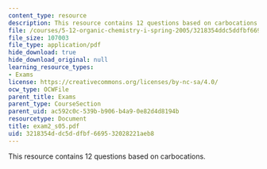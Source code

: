 ```yaml
---
content_type: resource
description: This resource contains 12 questions based on carbocations.
file: /courses/5-12-organic-chemistry-i-spring-2005/3218354ddc5ddfbf669532028221aeb8_exam2_s05.pdf
file_size: 107003
file_type: application/pdf
hide_download: true
hide_download_original: null
learning_resource_types:
- Exams
license: https://creativecommons.org/licenses/by-nc-sa/4.0/
ocw_type: OCWFile
parent_title: Exams
parent_type: CourseSection
parent_uid: ac592c0c-539b-b906-b4a9-0e82d4d8194b
resourcetype: Document
title: exam2_s05.pdf
uid: 3218354d-dc5d-dfbf-6695-32028221aeb8
---
```

This resource contains 12 questions based on carbocations.
